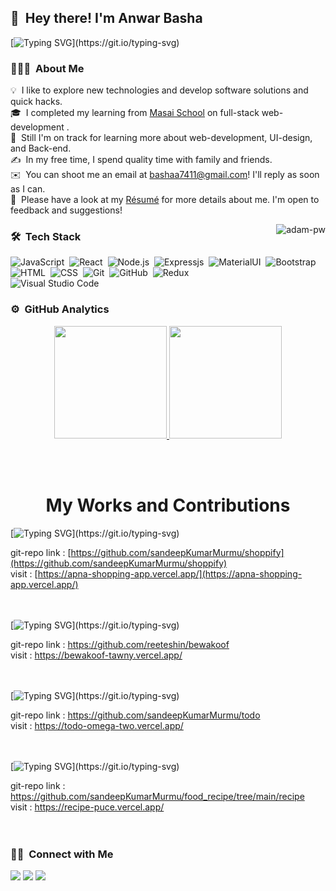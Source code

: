 ## 👋 &nbsp;Hey there! I'm Anwar Basha 

[![Typing SVG](https://readme-typing-svg.herokuapp.com?font=Architects+Daughter&color=7AF79A&size=20&lines=An+Enthusiastic+!+!+!;An+Aspiring+!+!+!;and+A+work+oriented;Full+stack+Web+Developer...;And+a+proud+Indian;)](https://git.io/typing-svg)


### 👨🏻‍💻 &nbsp;About Me

💡 &nbsp;I like to explore new technologies and develop software solutions and quick hacks.\
🎓 &nbsp;I completed my learning from [Masai School](https://www.masaischool.com/) on full-stack web-development .\
🌱 &nbsp;Still I'm on track for learning more about web-development, UI-design, and Back-end.\
✍️ &nbsp;In my free time, I spend quality time with family and friends.\
✉️ &nbsp;You can shoot me an email at bashaa7411@gmail.com! I'll reply as soon as I can.\
📄 &nbsp;Please have a look at my [Résumé](https://drive.google.com/file/d/1eoYAN2lwLjp7jPTgXW5uuuWGB5t9WEqn/view?usp=sharing) for more details about me. I'm open to feedback and suggestions!

<p><img align="right" src="https://github.com/Adam-pw/Adam-pw/blob/main/animation_500_kxa883sd.gif" alt="adam-pw" /></p>

### 🛠 &nbsp;Tech Stack
![JavaScript](https://img.shields.io/badge/-JavaScript-05122A?style=flat&logo=javascript)&nbsp;
![React](https://img.shields.io/badge/-React-05122A?style=flat&logo=react)&nbsp;
![Node.js](https://img.shields.io/badge/-Node.js-05122A?style=flat&logo=node.js)&nbsp;
![Expressjs](https://img.shields.io/badge/-Expressjs-05122A?style=flat&logoColor=092E20)&nbsp;
![MaterialUI](https://img.shields.io/badge/-MaterialUI-05122A?style=flat&logoColor=092E20)&nbsp;
![Bootstrap](https://img.shields.io/badge/-Bootstrap-05122A?style=flat&logo=bootstrap&logoColor=563D7C)\
![HTML](https://img.shields.io/badge/-HTML-05122A?style=flat&logo=HTML5)&nbsp;
![CSS](https://img.shields.io/badge/-CSS-05122A?style=flat&logo=CSS3&logoColor=1572B6)&nbsp;
![Git](https://img.shields.io/badge/-Git-05122A?style=flat&logo=git)&nbsp;
![GitHub](https://img.shields.io/badge/-GitHub-05122A?style=flat&logo=github)&nbsp;
![Redux](https://img.shields.io/badge/-Redux-05122A?style=flat&logo=redux)\
![Visual Studio Code](https://img.shields.io/badge/-Visual%20Studio%20Code-05122A?style=flat&logo=visual-studio-code&logoColor=007ACC)&nbsp;

### ⚙️ &nbsp;GitHub Analytics

<p align="center">
<a href="https://github.com/AVS1508">
  <img height="180em" src="https://github-readme-stats-eight-theta.vercel.app/api?username=sandeepKumarMurmu&show_icons=true&theme=algolia&include_all_commits=true&count_private=true"/>
  <img height="180em" src="https://github-readme-stats-eight-theta.vercel.app/api/top-langs/?username=sandeepKumarMurmu&layout=compact&langs_count=8&theme=algolia"/>
</a>
</p>

<br/>
<br/>
  <h1 align="center">My Works and Contributions</h1>
  
  [![Typing SVG](https://readme-typing-svg.herokuapp.com?font=Roboto&color=0AA798&size=30&lines=Shoppify;)](https://git.io/typing-svg)

git-repo link : [https://github.com/sandeepKumarMurmu/shoppify](https://github.com/sandeepKumarMurmu/shoppify)
    <br/>
visit : [https://apna-shopping-app.vercel.app/](https://apna-shopping-app.vercel.app/)
<br/>
<br/>
<br/>


  [![Typing SVG](https://readme-typing-svg.herokuapp.com?font=Roboto&color=0AA798&size=30&lines=bewkoof.com;)](https://git.io/typing-svg)

git-repo link : https://github.com/reeteshin/bewakoof
<br/>
visit : https://bewakoof-tawny.vercel.app/
<br/>
  <br/>
  <br/>
  
   [![Typing SVG](https://readme-typing-svg.herokuapp.com?font=Roboto&color=0AA798&size=30&lines=Todo+App;)](https://git.io/typing-svg)

git-repo link : https://github.com/sandeepKumarMurmu/todo
  <br/>
visit : https://todo-omega-two.vercel.app/
<br/>
  <br/>
  <br/>
  
   [![Typing SVG](https://readme-typing-svg.herokuapp.com?font=Roboto&color=0AA798&size=30&lines=Recipe+App;)](https://git.io/typing-svg)

git-repo link : https://github.com/sandeepKumarMurmu/food_recipe/tree/main/recipe
  <br/>
visit : https://recipe-puce.vercel.app/
<br/>
<br/>
<br/>

### 🤝🏻 &nbsp;Connect with Me

<p align="center">

<a href="https://www.linkedin.com/in/anwar-basha-71a2b920b/"><img src="https://img.shields.io/badge/-Anwar%20Basha-0077B5?style=flat&logo=Linkedin&logoColor=white"/></a>
<a href="mailto:bashaa7411@gmail.com"><img src="https://img.shields.io/badge/-bashaa7411@gmail.com-D14836?style=flat&logo=Gmail&logoColor=white"/></a>
<a href="https://www.facebook.com/profile.php?id=100008824960658"><img src="https://img.shields.io/badge/-Anwar%20Basha-1877F2?style=flat&logo=Facebook&logoColor=white"/></a>


</p>

